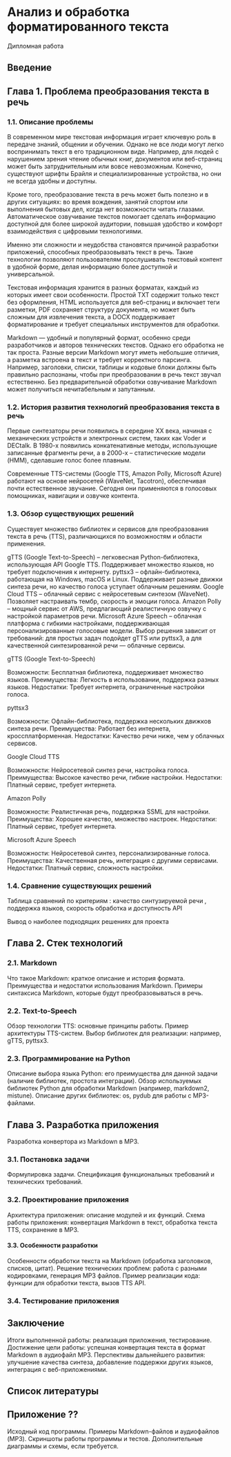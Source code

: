 # Анализ и обработка форматированного текста


Дипломная работа

## Введение

## Глава 1. Проблема преобразования текста в речь

### 1.1. Описание проблемы

В современном мире текстовая информация играет ключевую роль в передаче знаний, общении и обучении. Однако не все люди могут легко воспринимать текст в его традиционном виде. Например, для людей с нарушением зрения чтение обычных книг, документов или веб-страниц может быть затруднительным или вовсе невозможным. Конечно, существуют шрифты Брайля и специализированные устройства, но они не всегда удобны и доступны.

Кроме того, преобразование текста в речь может быть полезно и в других ситуациях: во время вождения, занятий спортом или выполнения бытовых дел, когда нет возможности читать глазами. Автоматическое озвучивание текстов помогает сделать информацию доступной для более широкой аудитории, повышая удобство и комфорт взаимодействия с цифровыми технологиями.

Именно эти сложности и неудобства становятся причиной разработки приложений, способных преобразовывать текст в речь. Такие технологии позволяют пользователям прослушивать текстовый контент в удобной форме, делая информацию более доступной и универсальной.

Текстовая информация хранится в разных форматах, каждый из которых имеет свои особенности. Простой TXT содержит только текст без оформления, HTML используется для веб-страниц и включает теги разметки, PDF сохраняет структуру документа, но может быть сложным для извлечения текста, а DOCX поддерживает форматирование и требует специальных инструментов для обработки.

Markdown — удобный и популярный формат, особенно среди разработчиков и авторов технических текстов. Однако его обработка не так проста. Разные версии Markdown могут иметь небольшие отличия, а разметка встроена в текст и требует корректного парсинга. Например, заголовки, списки, таблицы и кодовые блоки должны быть правильно распознаны, чтобы при преобразовании в речь текст звучал естественно. Без предварительной обработки озвучивание Markdown может получиться нечитабельным и запутанным.

### 1.2. История развития технологий преобразования текста в речь

Первые синтезаторы речи появились в середине XX века, начиная с механических устройств и электронных систем, таких как Voder и DECtalk. В 1980-х появились конкатенативные методы, использующие записанные фрагменты речи, а в 2000-х – статистические модели (HMM), сделавшие голос более плавным.

Современные TTS-системы (Google TTS, Amazon Polly, Microsoft Azure) работают на основе нейросетей (WaveNet, Tacotron), обеспечивая почти естественное звучание. Сегодня они применяются в голосовых помощниках, навигации и озвучке контента.

### 1.3. Обзор существующих решений

Существует множество библиотек и сервисов для преобразования текста в речь (TTS), различающихся по возможностям и области применения.

gTTS (Google Text-to-Speech) – легковесная Python-библиотека, использующая API Google TTS. Поддерживает множество языков, но требует подключения к интернету.
pyttsx3 – офлайн-библиотека, работающая на Windows, macOS и Linux. Поддерживает разные движки синтеза речи, но качество голоса уступает облачным решениям.
Google Cloud TTS – облачный сервис с нейросетевым синтезом (WaveNet). Позволяет настраивать тембр, скорость и эмоции голоса.
Amazon Polly – мощный сервис от AWS, предлагающий реалистичную озвучку с настройкой параметров речи.
Microsoft Azure Speech – облачная платформа с гибкими настройками, поддерживающая персонализированные голосовые модели.
Выбор решения зависит от требований: для простых задач подойдет gTTS или pyttsx3, а для качественной синтезированной речи — облачные сервисы.

gTTS (Google Text-to-Speech)

Возможности: Бесплатная библиотека, поддерживает множество языков.
Преимущества: Легкость в использовании, поддержка разных языков.
Недостатки: Требует интернета, ограниченные настройки голоса.

pyttsx3

Возможности: Офлайн-библиотека, поддержка нескольких движков синтеза речи.
Преимущества: Работает без интернета, кроссплатформенная.
Недостатки: Качество речи ниже, чем у облачных сервисов.

Google Cloud TTS

Возможности: Нейросетевой синтез речи, настройка голоса.
Преимущества: Высокое качество речи, гибкие настройки.
Недостатки: Платный сервис, требует интернета.

Amazon Polly

Возможности: Реалистичная речь, поддержка SSML для настройки.
Преимущества: Хорошее качество, множество настроек.
Недостатки: Платный сервис, требует интернета.

Microsoft Azure Speech

Возможности: Нейросетевой синтез, персонализированные голоса.
Преимущества: Качественная речь, интеграция с другими сервисами.
Недостатки: Платный сервис, сложность настройки.

### 1.4. Сравнение существующих решений

Таблица сравнений по критериям : качество синтузируемой речи , поддержка языков, скорость обработка и доступность API

Вывод о наиболее подходящих решениях для проекта

## Глава 2. Стек технологий

### 2.1. Markdown

Что такое Markdown: краткое описание и история формата.
Преимущества и недостатки использования Markdown.
Примеры синтаксиса Markdown, которые будут преобразовываться в речь.

### 2.2. Text-to-Speech

Обзор технологии TTS: основные принципы работы.
Пример архитектуры TTS-систем.
Выбор библиотек для реализации: например, gTTS, pyttsx3.

### 2.3. Программирование на Python

Описание выбора языка Python: его преимущества для данной задачи (наличие библиотек, простота интеграции).
Обзор используемых библиотек Python для обработки Markdown (например, markdown2, mistune).
Описание других библиотек: os, pydub для работы с MP3-файлами.

## Глава 3. Разработка приложения

Разработка конвертора из Markdown в MP3.

### 3.1. Постановка задачи

Формулировка задачи. Спецификация функциональных требований и технических требований.

### 3.2. Проектирование приложения

Архитектура приложения: описание модулей и их функций.
Схема работы приложения: конвертация Markdown в текст, обработка текста TTS, сохранение в MP3.

#### 3.3. Особенности разработки

Особенности обработки текста на Markdown (обработка заголовков, списков, цитат).
Решение технических проблем: работа с разными кодировками, генерация MP3 файлов.
Пример реализации кода: функции для обработки текста, вызов TTS API.

### 3.4. Тестирование приложения

## Заключение

Итоги выполненной работы: реализация приложения, тестирование.
Достижение цели работы: успешная конвертация текста в формат Markdown в аудиофайл MP3.
Перспективы дальнейшего развития: улучшение качества синтеза, добавление поддержки других языков, интеграция с веб-приложениями.

## Список литературы

## Приложение ??

Исходный код программы.
Примеры Markdown-файлов и аудиофайлов (MP3).
Скриншоты работы программы и тестов.
Дополнительные диаграммы и схемы, если требуется.